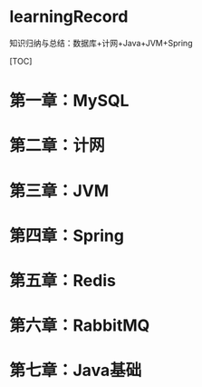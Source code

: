 # learningRecord
知识归纳与总结：数据库+计网+Java+JVM+Spring

[TOC]

# 第一章：MySQL



# 第二章：计网



# 第三章：JVM



# 第四章：Spring



# 第五章：Redis



# 第六章：RabbitMQ



# 第七章：Java基础
